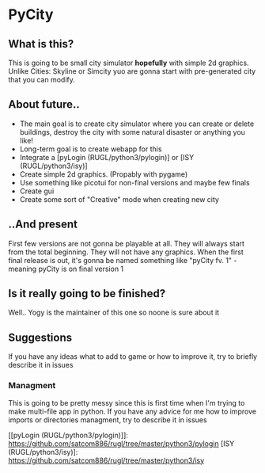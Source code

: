 # PyCity

## What is this? 
This is going to be small city simulator **hopefully** with simple 2d graphics. Unlike Cities: Skyline or Simcity yuo are gonna start with pre-generated city that you can modify.

## About future.. 
* The main goal is to create city simulator where you can create or delete buildings, destroy the city with some natural disaster or anything you like!
* Long-term goal is to create webapp for this 
* Integrate a [pyLogin (RUGL/python3/pylogin)] or [ISY (RUGL/python3/isy)]
* Create simple 2d graphics. (Propably with pygame)
* Use something like picotui for non-final versions and maybe few finals
* Create gui
* Create some sort of "Creative" mode when creating new city

## ..And present
First few versions are not gonna be playable at all. They will always start from the total beginning. They will not have any graphics. When the first final release is out, it's gonna be named something like "pyCity fv. 1" - meaning pyCity is on final version 1

## Is it really going to be finished?
Well.. Yogy is the maintainer of this one so noone is sure about it

## Suggestions
If you have any ideas what to add to game or how to improve it, try to briefly describe it in issues

### Managment 
This is going to be pretty messy since this is first time when I'm trying to make multi-file app in python. If you have any advice for me how to improve imports or directories managment, try to describe it in issues

[[pyLogin (RUGL/python3/pylogin)]]: https://github.com/satcom886/rugl/tree/master/python3/pylogin
[ISY (RUGL/python3/isy)]: https://github.com/satcom886/rugl/tree/master/python3/isy

